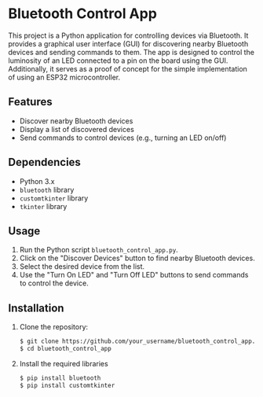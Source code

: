 # Bluetooth Control App

This project is a Python application for controlling devices via Bluetooth. It provides a graphical user interface (GUI) for discovering nearby Bluetooth devices and sending commands to them. The app is designed to control the luminosity of an LED connected to a pin on the board using the GUI. Additionally, it serves as a proof of concept for the simple implementation of using an ESP32 microcontroller.
## Features

- Discover nearby Bluetooth devices
- Display a list of discovered devices
- Send commands to control devices (e.g., turning an LED on/off)

## Dependencies

- Python 3.x
- `bluetooth` library
- `customtkinter` library
- `tkinter` library

## Usage

1. Run the Python script `bluetooth_control_app.py`.
2. Click on the "Discover Devices" button to find nearby Bluetooth devices.
3. Select the desired device from the list.
4. Use the "Turn On LED" and "Turn Off LED" buttons to send commands to control the device.

## Installation

1. Clone the repository:

   ```bash
   $ git clone https://github.com/your_username/bluetooth_control_app.git
   $ cd bluetooth_control_app

2. Install the required libraries
  
    ```bash
    $ pip install bluetooth
    $ pip install customtkinter
